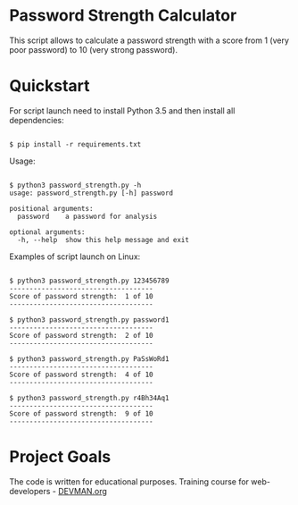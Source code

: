 # Password Strength Calculator

This script allows to calculate a password strength with a score from 1 (very poor password) to 10 (very strong password).

# Quickstart

For script launch need to install Python 3.5 and then install all dependencies:

```

$ pip install -r requirements.txt

```

Usage:

```

$ python3 password_strength.py -h
usage: password_strength.py [-h] password

positional arguments:
  password    a password for analysis

optional arguments:
  -h, --help  show this help message and exit

```

Examples of script launch on Linux:

```

$ python3 password_strength.py 123456789
------------------------------------
Score of password strength:  1 of 10
------------------------------------

$ python3 password_strength.py password1
------------------------------------
Score of password strength:  2 of 10
------------------------------------

$ python3 password_strength.py PaSsWoRd1
------------------------------------
Score of password strength:  4 of 10
------------------------------------

$ python3 password_strength.py r4Bh34Aq1
------------------------------------
Score of password strength:  9 of 10
------------------------------------

```

# Project Goals

The code is written for educational purposes. Training course for web-developers - [DEVMAN.org](https://devman.org)
